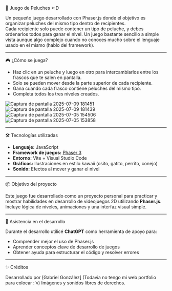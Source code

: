 🧸 Juego de Peluches >:D

Un pequeño juego desarrollado con Phaser.js donde el objetivo es organizar peluches del mismo tipo dentro de recipientes.  
Cada recipiente solo puede contener un tipo de peluche, y debes ordenarlos todos para ganar el nivel. Un juego bastante sencillo a simple vista aunque algo complejo cuando no conoces mucho sobre el lenguaje usado en el mismo (hablo del framework).

---

🎮 ¿Cómo se juega?

- Haz clic en un peluche y luego en otro para intercambiarlos entre los frascos que te salen en pantalla.
- Solo se pueden mover desde la parte superior de cada recipiente.
- Gana cuando cada frasco contiene peluches del mismo tipo.
- Completa todos los tres niveles creados.

![Captura de pantalla 2025-07-09 181451](https://github.com/user-attachments/assets/40cc9624-3a3b-4693-930b-e4d63cbb4756)
![Captura de pantalla 2025-07-09 181439](https://github.com/user-attachments/assets/77a75226-eabc-429a-b8db-1355ae0eda23)
![Captura de pantalla 2025-07-05 154506](https://github.com/user-attachments/assets/d4712a15-8e9a-4a10-8a46-53937f8d08de)
![Captura de pantalla 2025-07-05 153858](https://github.com/user-attachments/assets/c96f6f42-58b4-4314-b3c7-be5c16f1a767)


---

🛠 Tecnologías utilizadas

- **Lenguaje:** JavaScript
- **Framework de juegos:** [Phaser 3](https://phaser.io/)
- **Entorno:** Vite + Visual Studio Code
- **Gráficos:** Ilustraciones en estilo kawaii (osito, gatito, perrito, conejo)
- **Sonido:** Efectos al mover y ganar el nivel

---


📦 Objetivo del proyecto

Este juego fue desarrollado como un proyecto personal para practicar y mostrar habilidades en desarrollo de videojuegos 2D utilizando **Phaser.js**.  
Incluye lógica de niveles, animaciones y una interfaz visual simple.

---

🤖 Asistencia en el desarrollo

Durante el desarrollo utilicé **ChatGPT** como herramienta de apoyo para:
- Comprender mejor el uso de Phaser.js
- Aprender conceptos clave de desarrollo de juegos
- Obtener ayuda para estructurar el código y resolver errores

---

✨ Créditos

Desarrollado por [Gabriel González] (Todavia no tengo mi web portfolio para colocar :'v)
Imágenes y sonidos libres de derechos.
